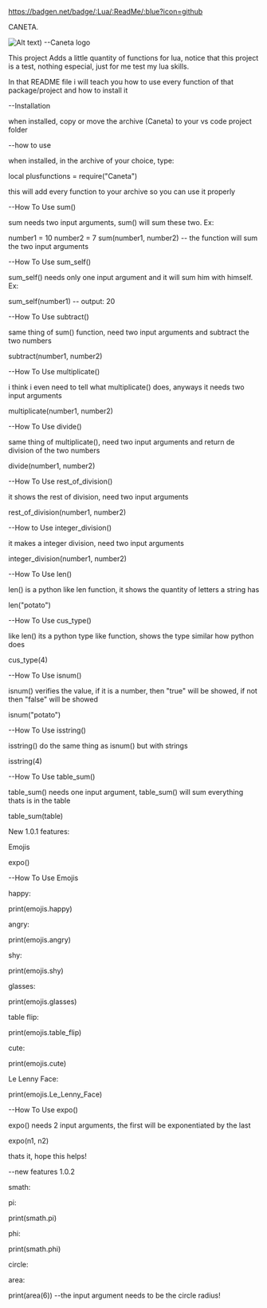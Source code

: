 https://badgen.net/badge/:Lua/:ReadMe/:blue?icon=github

CANETA.


![Alt text](https://github.com/CaioNegreiros/Plus-Functions-Lua/blob/main/Caneta_logo.png)) --Caneta logo

This project Adds a little quantity of functions for lua, notice that this project is a test, nothing especial, just for me test my lua skills.

In that README file i will teach you how to use every function of that package/project and how to install it

--Installation

when installed, copy or move the archive (Caneta) to your vs code project folder

--how to use

when installed, in the archive of your choice, type:

local plusfunctions = require("Caneta")

this will add every function to your archive so you can use it properly

--How To Use sum()

sum needs two input arguments, sum() will sum these two. Ex:

number1 = 10
number2 = 7
sum(number1, number2) -- the function will sum the two input arguments

--How To Use sum_self()

sum_self() needs only one input argument and it will sum him with himself. Ex:

sum_self(number1) -- output: 20

--How To Use subtract()

same thing of sum() function, need two input arguments and subtract the two numbers

subtract(number1, number2)

--How To Use multiplicate()

i think i even need to tell what multiplicate() does, anyways it needs two input arguments

multiplicate(number1, number2)

--How To Use divide()

same thing of multiplicate(), need two input arguments and return de division of the two numbers

divide(number1, number2)

--How To Use rest_of_division()

it shows the rest of division, need two input arguments

rest_of_division(number1, number2)

--How to Use integer_division()

it makes a integer division, need two input arguments

integer_division(number1, number2)

--How To Use len()

len() is a python like len function, it shows the quantity of letters a string has

len("potato")

--How To Use cus_type()

like len() its a python type like function, shows the type similar how python does

cus_type(4)

--How To Use isnum()

isnum() verifies the value, if it is a number, then "true" will be showed, if not then "false" will be showed

isnum("potato")

--How To Use isstring()

isstring() do the same thing as isnum() but with strings

isstring(4)

--How To Use table_sum()

table_sum() needs one input argument, table_sum() will sum everything thats is in the table

table_sum(table)

New 1.0.1 features:

Emojis

expo()

--How To Use Emojis

happy:

print(emojis.happy)

angry:

print(emojis.angry)

shy:

print(emojis.shy)

glasses:

print(emojis.glasses)

table flip:

print(emojis.table_flip)

cute:

print(emojis.cute)

Le Lenny Face:

print(emojis.Le_Lenny_Face)

--How To Use expo()

expo() needs 2 input arguments, the first will be exponentiated by the last

expo(n1, n2)

thats it, hope this helps!

--new features 1.0.2

smath:

pi:

print(smath.pi)

phi:

print(smath.phi)

circle:

area:

print(area(6)) --the input argument needs to be the circle radius!
